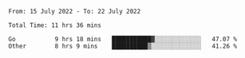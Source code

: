 <!--START_SECTION:waka-->

```text
From: 15 July 2022 - To: 22 July 2022

Total Time: 11 hrs 36 mins

Go           9 hrs 18 mins   ███████████▓░░░░░░░░░░░░░   47.07 %
Other        8 hrs 9 mins    ██████████▒░░░░░░░░░░░░░░   41.26 %
```

<!--END_SECTION:waka-->